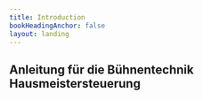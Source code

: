 ```yaml
---
title: Introduction
bookHeadingAnchor: false
layout: landing
---
```


## Anleitung für die Bühnentechnik Hausmeistersteuerung
